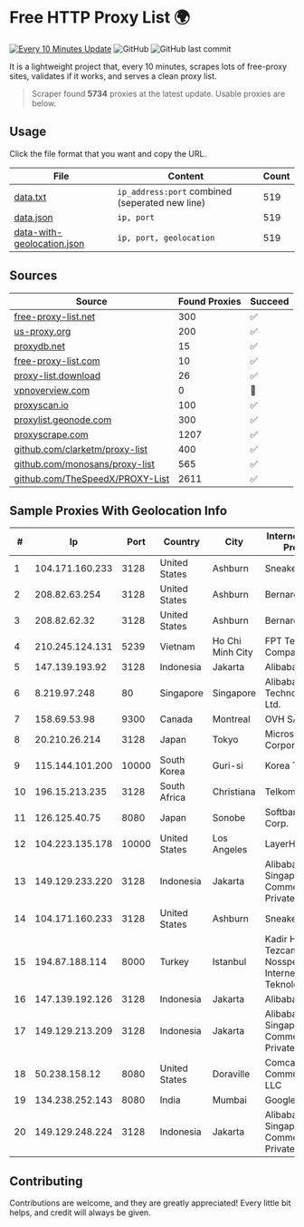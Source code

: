 
# Free HTTP Proxy List 🌍

[![Every 10 Minutes Update](https://github.com/mertguvencli/http-proxy-list/actions/workflows/main.yml/badge.svg?branch=main)](https://github.com/mertguvencli/http-proxy-list/actions/workflows/main.yml)
![GitHub](https://img.shields.io/github/license/mertguvencli/http-proxy-list)
![GitHub last commit](https://img.shields.io/github/last-commit/mertguvencli/http-proxy-list)

It is a lightweight project that, every 10 minutes, scrapes lots of free-proxy sites, validates if it works, and serves a clean proxy list.


> Scraper found **5734** proxies at the latest update. Usable proxies are below.

## Usage

Click the file format that you want and copy the URL.


|File|Content|Count|
|----|-------|-----|
|[data.txt](https://raw.githubusercontent.com/mertguvencli/http-proxy-list/main/proxy-list/data.txt)|`ip_address:port` combined (seperated new line)|519|
|[data.json](https://raw.githubusercontent.com/mertguvencli/http-proxy-list/main/proxy-list/data.json)|`ip, port`|519|
|[data-with-geolocation.json](https://raw.githubusercontent.com/mertguvencli/http-proxy-list/main/proxy-list/data-with-geolocation.json)|`ip, port, geolocation`|519|

## Sources

|Source|Found Proxies|Succeed|
|------|-------------|-------|
|[free-proxy-list.net](https://free-proxy-list.net)|300|✅|
|[us-proxy.org](https://www.us-proxy.org)|200|✅|
|[proxydb.net](http://proxydb.net)|15|✅|
|[free-proxy-list.com](https://free-proxy-list.com/?page=&port=&type%5B%5D=http&type%5B%5D=https&up_time=0&search=Search)|10|✅|
|[proxy-list.download](https://www.proxy-list.download/HTTP)|26|✅|
|[vpnoverview.com](https://vpnoverview.com/privacy/anonymous-browsing/free-proxy-servers)|0|🚫|
|[proxyscan.io](https://www.proxyscan.io)|100|✅|
|[proxylist.geonode.com](https://proxylist.geonode.com/api/proxy-list?limit=300&page=1&sort_by=lastChecked&sort_type=desc&protocols=http,https)|300|✅|
|[proxyscrape.com](https://api.proxyscrape.com/v2/?request=displayproxies&protocol=http&timeout=10000&country=all&ssl=all&anonymity=all)|1207|✅|
|[github.com/clarketm/proxy-list](https://raw.githubusercontent.com/clarketm/proxy-list/master/proxy-list-raw.txt)|400|✅|
|[github.com/monosans/proxy-list](https://raw.githubusercontent.com/monosans/proxy-list/main/proxies/http.txt)|565|✅|
|[github.com/TheSpeedX/PROXY-List](https://raw.githubusercontent.com/TheSpeedX/PROXY-List/master/http.txt)|2611|✅|


## Sample Proxies With Geolocation Info

|#|Ip|Port|Country|City|Internet Service Provider|
|-|--|----|-------|----|-------------------------|
|1|104.171.160.233|3128|United States|Ashburn|Sneaker Server|
|2|208.82.63.254|3128|United States|Ashburn|Bernardi Sounds|
|3|208.82.62.32|3128|United States|Ashburn|Bernardi Sounds|
|4|210.245.124.131|5239|Vietnam|Ho Chi Minh City|FPT Telecom Company|
|5|147.139.193.92|3128|Indonesia|Jakarta|Alibaba.com LLC|
|6|8.219.97.248|80|Singapore|Singapore|Alibaba (US) Technology Co., Ltd.|
|7|158.69.53.98|9300|Canada|Montreal|OVH SAS|
|8|20.210.26.214|3128|Japan|Tokyo|Microsoft Corporation|
|9|115.144.101.200|10000|South Korea|Guri-si|Korea Telecom|
|10|196.15.213.235|3128|South Africa|Christiana|Telkom SA Ltd.|
|11|126.125.40.75|8080|Japan|Sonobe|Softbank BB Corp.|
|12|104.223.135.178|10000|United States|Los Angeles|LayerHost|
|13|149.129.233.220|3128|Indonesia|Jakarta|Alibaba.com Singapore E-Commerce Private Limited|
|14|104.171.160.233|3128|United States|Ashburn|Sneaker Server|
|15|194.87.188.114|8000|Turkey|Istanbul|Kadir Huseyin Tezcan Nosspeed Internet Teknolojileri|
|16|147.139.192.126|3128|Indonesia|Jakarta|Alibaba.com LLC|
|17|149.129.213.209|3128|Indonesia|Jakarta|Alibaba.com Singapore E-Commerce Private Limited|
|18|50.238.158.12|8080|United States|Doraville|Comcast Cable Communications, LLC|
|19|134.238.252.143|8080|India|Mumbai|Google LLC|
|20|149.129.248.224|3128|Indonesia|Jakarta|Alibaba.com Singapore E-Commerce Private Limited|



## Contributing

Contributions are welcome, and they are greatly appreciated! Every
little bit helps, and credit will always be given.

